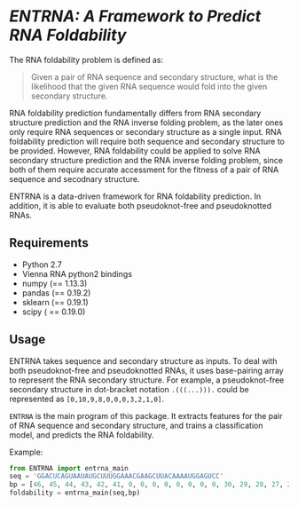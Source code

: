 *ENTRNA: A Framework to Predict RNA Foldability*
=========================================================================

The RNA foldability problem is defined as: 
> Given a pair of RNA sequence and secondary structure, what is the likelihood that the given RNA sequence would fold into the given secondary structure. 

RNA foldability prediction fundamentally differs from RNA secondary structure prediction and the RNA inverse folding problem, as the later ones only require RNA sequences or secondary structure as a single input. RNA foldability prediction will require both sequence and secondary structure to be provided. However, RNA foldability could be applied to solve RNA secondary structure prediction and the RNA inverse folding problem, since both of them require accurate accessment for the fitness of a pair of RNA sequence and secodnary structure.

ENTRNA is a data-driven framework for RNA foldability prediction. In addition, it is able to evaluate both pseudoknot-free and pseudoknotted RNAs.

Requirements
------------

* Python 2.7
* Vienna RNA python2 bindings 
* numpy (== 1.13.3)
* pandas (== 0.19.2)
* sklearn (== 0.19.1)
* scipy ( == 0.19.0)

Usage
-----

ENTRNA takes sequence and secondary structure as inputs. To deal with both pseudoknot-free and pseudoknotted RNAs, it uses base-pairing array to represent the RNA secondary structure. For example, a pseudoknot-free secondary structure in dot-bracket notation `.(((...))).` could be represented as `[0,10,9,8,0,0,0,3,2,1,0]`.

`ENTRNA` is the main program of this package. It extracts features for the pair of RNA sequence and secondary structure, and trains a classification model, and predicts the RNA foldability. 

Example:
```python
from ENTRNA import entrna_main
seq = 'GGACUCAGUAAUAUGCUUUGGAAACGAAGCUUACAAAAUGGAGUCC'
bp = [46, 45, 44, 43, 42, 41, 0, 0, 0, 0, 0, 0, 0, 0, 30, 29, 28, 27, 26, 25, 0, 0, 0, 0, 20, 19, 18, 17, 16, 15, 0, 0, 0, 0, 0, 0, 0, 0, 0, 0, 6, 5, 4, 3, 2, 1]
foldability = entrna_main(seq,bp)
```
